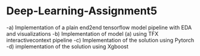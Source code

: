 # Deep-Learning-Assignment5

-a) Implementation of a plain end2end tensorflow model pipeline with EDA and visualizations
-b) Implementation of model (a) using TFX interactivecontext pipeline
-c) Implementation of the solution using Pytorch 
-d) implementation of the solution using Xgboost 
